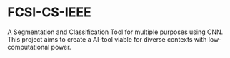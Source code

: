 # FCSI-CS-IEEE
A Segmentation and Classification Tool for multiple purposes using CNN. This project aims  to create a  AI-tool viable for diverse contexts with low-computational power.
